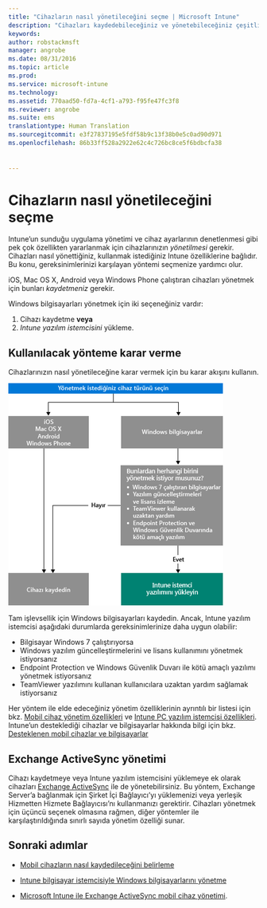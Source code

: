 ```yaml
---
title: "Cihazların nasıl yönetileceğini seçme | Microsoft Intune"
description: "Cihazları kaydedebileceğiniz ve yönetebileceğiniz çeşitli yollar hakkında bilgi edinin."
keywords: 
author: robstackmsft
manager: angrobe
ms.date: 08/31/2016
ms.topic: article
ms.prod: 
ms.service: microsoft-intune
ms.technology: 
ms.assetid: 770aad50-fd7a-4cf1-a793-f95fe47fc3f8
ms.reviewer: angrobe
ms.suite: ems
translationtype: Human Translation
ms.sourcegitcommit: e3f27837195e5fdf58b9c13f38b0e5c0ad90d971
ms.openlocfilehash: 86b33ff528a2922e62c4c726bc8ce5f6bdbcfa38


---
```


# Cihazların nasıl yönetileceğini seçme

Intune’un sunduğu uygulama yönetimi ve cihaz ayarlarının denetlenmesi gibi pek çok özellikten yararlanmak için cihazlarınızın *yönetilmesi* gerekir. Cihazları nasıl yönettiğiniz, kullanmak istediğiniz Intune özelliklerine bağlıdır.
Bu konu, gereksinimlerinizi karşılayan yöntemi seçmenize yardımcı olur.

iOS, Mac OS X, Android veya Windows Phone çalıştıran cihazları yönetmek için bunları *kaydetmeniz* gerekir.

Windows bilgisayarları yönetmek için iki seçeneğiniz vardır:

1. Cihazı kaydetme **veya**
2. *Intune yazılım istemcisini* yükleme.

## Kullanılacak yönteme karar verme
Cihazlarınızın nasıl yönetileceğine karar vermek için bu karar akışını kullanın.

![Cihazlarınızı yönettirmek için karar akışı.](./media/choose-manage-method.png)

Tam işlevsellik için Windows bilgisayarları kaydedin. Ancak, Intune yazılım istemcisi aşağıdaki durumlarda gereksinimlerinize daha uygun olabilir:

- Bilgisayar Windows 7 çalıştırıyorsa
- Windows yazılım güncelleştirmelerini ve lisans kullanımını yönetmek istiyorsanız
- Endpoint Protection ve Windows Güvenlik Duvarı ile kötü amaçlı yazılımı yönetmek istiyorsanız
- TeamViewer yazılımını kullanan kullanıcılara uzaktan yardım sağlamak istiyorsanız


Her yöntem ile elde edeceğiniz yönetim özelliklerinin ayrıntılı bir listesi için bkz. [Mobil cihaz yönetim özellikleri](mobile-device-management-capabilities-in-microsoft-intune.md) ve [Intune PC yazılım istemcisi özellikleri](windows-pc-management-capabilities-in-microsoft-intune.md).
Intune’un desteklediği cihazlar ve bilgisayarlar hakkında bilgi için bkz. [Desteklenen mobil cihazlar ve bilgisayarlar](/intune/get-started/supported-mobile-devices-and-computers)


## Exchange ActiveSync yönetimi
Cihazı kaydetmeye veya Intune yazılım istemcisini yüklemeye ek olarak cihazları [Exchange ActiveSync](/intune/deploy-use/mobile-device-management-with-exchange-activesync-and-microsoft-intune) ile de yönetebilirsiniz. Bu yöntem, Exchange Server’a bağlanmak için Şirket İçi Bağlayıcı’yı yüklemenizi veya yerleşik Hizmetten Hizmete Bağlayıcısı’nı kullanmanızı gerektirir.
Cihazları yönetmek için üçüncü seçenek olmasına rağmen, diğer yöntemler ile karşılaştırıldığında sınırlı sayıda yönetim özelliği sunar.


## Sonraki adımlar

- [Mobil cihazların nasıl kaydedileceğini belirleme](/intune/get-started/choose-how-to-enroll-devices1)
- [Intune bilgisayar istemcisiyle Windows bilgisayarlarını yönetme](/intune/deploy-use/manage-windows-pcs-with-microsoft-intune)



- [Microsoft Intune ile Exchange ActiveSync mobil cihaz yönetimi](/intune/deploy-use/mobile-device-management-with-exchange-activesync-and-microsoft-intune).




<!--HONumber=Aug16_HO5-->


